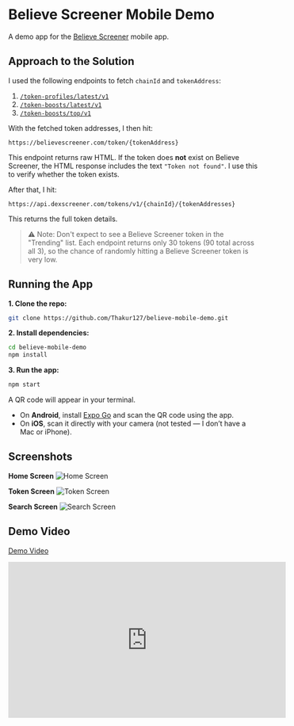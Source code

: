# Believe Screener Mobile Demo

A demo app for the [Believe Screener](https://believescreener.com) mobile app.

## Approach to the Solution

I used the following endpoints to fetch `chainId` and `tokenAddress`:

1. [`/token-profiles/latest/v1`](https://api.dexscreener.com/token-profiles/latest/v1)
2. [`/token-boosts/latest/v1`](https://api.dexscreener.com/token-boosts/latest/v1)
3. [`/token-boosts/top/v1`](https://api.dexscreener.com/token-boosts/top/v1)

With the fetched token addresses, I then hit:

```
https://believescreener.com/token/{tokenAddress}
```

This endpoint returns raw HTML. If the token does **not** exist on Believe Screener, the HTML response includes the text `"Token not found"`. I use this to verify whether the token exists.

After that, I hit:

```
https://api.dexscreener.com/tokens/v1/{chainId}/{tokenAddresses}
```

This returns the full token details.

> ⚠️ Note: Don't expect to see a Believe Screener token in the "Trending" list. Each endpoint returns only 30 tokens (90 total across all 3), so the chance of randomly hitting a Believe Screener token is very low.

## Running the App

**1. Clone the repo:**

```bash
git clone https://github.com/Thakur127/believe-mobile-demo.git
```

**2. Install dependencies:**

```bash
cd believe-mobile-demo
npm install
```

**3. Run the app:**

```bash
npm start
```

A QR code will appear in your terminal.

- On **Android**, install [Expo Go](https://play.google.com/store/apps/details?id=host.exp.exponent) and scan the QR code using the app.
- On **iOS**, scan it directly with your camera (not tested — I don’t have a Mac or iPhone).

## Screenshots

**Home Screen**
![Home Screen](./.github/assets/home.jpeg)

**Token Screen**
![Token Screen](./.github/assets/token-detail.jpeg)

**Search Screen**
![Search Screen](./.github/assets/search.jpeg)

## Demo Video

[Demo Video](https://www.youtube.com/shorts/l12EW-b7I-U)

<iframe width="560" height="315" src="https://www.youtube.com/embed/l12EW-b7I-U" frameborder="0" allowfullscreen></iframe>
